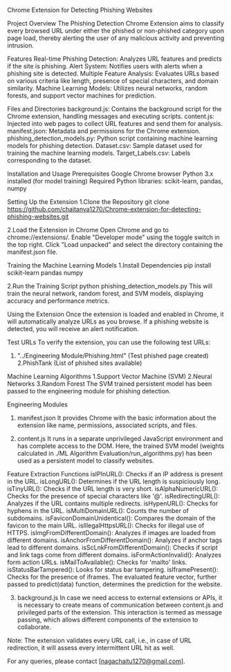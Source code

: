 Chrome Extension for Detecting Phishing Websites

Project Overview
The Phishing Detection Chrome Extension aims to classify every browsed URL under either the phished or non-phished category upon page load, thereby alerting the user of any malicious activity and preventing intrusion.

Features
Real-time Phishing Detection: Analyzes URL features and predicts if the site is phishing.
Alert System: Notifies users with alerts when a phishing site is detected.
Multiple Feature Analysis: Evaluates URLs based on various criteria like length, presence of special characters, and domain similarity.
Machine Learning Models: Utilizes neural networks, random forests, and support vector machines for prediction.

Files and Directories
background.js: Contains the background script for the Chrome extension, handling messages and executing scripts.
content.js: Injected into web pages to collect URL features and send them for analysis.
manifest.json: Metadata and permissions for the Chrome extension.
phishing_detection_models.py: Python script containing machine learning models for phishing detection.
Dataset.csv: Sample dataset used for training the machine learning models.
Target_Labels.csv: Labels corresponding to the dataset.


Installation and Usage
Prerequisites
Google Chrome browser
Python 3.x installed (for model training)
Required Python libraries: scikit-learn, pandas, numpy

Setting Up the Extension
1.Clone the Repository
    git clone https://github.com/chaitanya1270/Chrome-extension-for-detecting-phishing-websites.git

2.Load the Extension in Chrome
Open Chrome and go to chrome://extensions/.
Enable "Developer mode" using the toggle switch in the top right.
Click "Load unpacked" and select the directory containing the manifest.json file.

Training the Machine Learning Models
1.Install Dependencies
    pip install scikit-learn pandas numpy

2.Run the Training Script
    python phishing_detection_models.py
This will train the neural network, random forest, and SVM models, displaying accuracy and performance metrics.


Using the Extension
Once the extension is loaded and enabled in Chrome, it will automatically analyze URLs as you browse.
If a phishing website is detected, you will receive an alert notification.

Test URLs
To verify the extension, you can use the following test URLs:

1. "../Engineering Module/Phishing.html" (Test phished page created)
2.PhishTank (List of phished sites available)

Machine Learning Algorithms
1.Support Vector Machine (SVM)
2.Neural Networks
3.Random Forest
The SVM trained persistent model has been passed to the engineering module for phishing detection.

Engineering Modules
1. manifest.json
It provides Chrome with the basic information about the extension like name, permissions, associated scripts, and files.

2. content.js
It runs in a separate unprivileged JavaScript environment and has complete access to the DOM. Here, the trained SVM model (weights calculated in ./ML Algorithm Evaluation/run_algorithms.py) has been used as a persistent model to classify websites.

Feature Extraction Functions
    isIPInURL(): Checks if an IP address is present in the URL.
    isLongURL(): Determines if the URL length is suspiciously long.
    isTinyURL(): Checks if the URL length is very short.
    isAlphaNumericURL(): Checks for the presence of special characters like '@'.
    isRedirectingURL(): Analyzes if the URL contains multiple redirects.
    isHypenURL(): Checks for hyphens in the URL.
    isMultiDomainURL(): Counts the number of subdomains.
    isFaviconDomainUnidentical(): Compares the domain of the favicon to the main URL.
    isIllegalHttpsURL(): Checks for illegal use of HTTPS.
    isImgFromDifferentDomain(): Analyzes if images are loaded from different domains.
    isAnchorFromDifferentDomain(): Analyzes if anchor tags lead to different domains.
    isScLnkFromDifferentDomain(): Checks if script and link tags come from different domains.
    isFormActionInvalid(): Analyzes form action URLs.
    isMailToAvailable(): Checks for 'mailto' links.
    isStatusBarTampered(): Looks for status bar tampering.
    isIframePresent(): Checks for the presence of iframes.
The evaluated feature vector, further passed to predict(data) function, determines the prediction for the website.

3. background.js
In case we need access to external extensions or APIs, it is necessary to create means of communication between content.js and privileged parts of the extension. This interaction is termed as message passing, which allows different components of the extension to collaborate.

Note: The extension validates every URL call, i.e., in case of URL redirection, it will assess every intermittent URL hit as well.

For any queries, please contact [nagachaitu1270@gmail.com].
